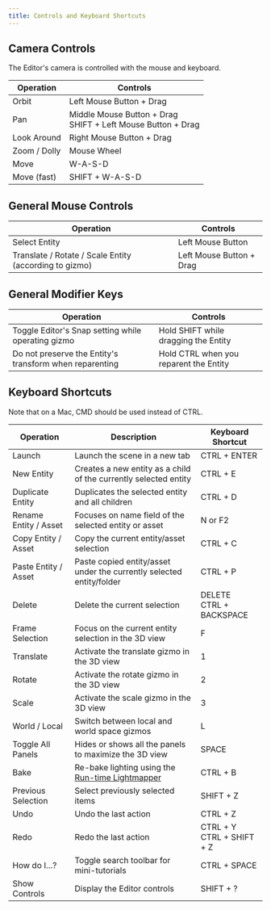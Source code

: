 ```yaml
---
title: Controls and Keyboard Shortcuts
---
```


## Camera Controls

The Editor's camera is controlled with the mouse and keyboard.

| Operation    | Controls                                                         |
| ------------ | ---------------------------------------------------------------- |
| Orbit        | Left Mouse Button + Drag                                         |
| Pan          | Middle Mouse Button + Drag<br />SHIFT + Left Mouse Button + Drag |
| Look Around  | Right Mouse Button + Drag                                        |
| Zoom / Dolly | Mouse Wheel                                                      |
| Move         | W-A-S-D                                                          |
| Move (fast)  | SHIFT + W-A-S-D                                                  |

## General Mouse Controls

| Operation                                              | Controls                  |
| ------------------------------------------------------ | ------------------------- |
| Select Entity                                          | Left Mouse Button         |
| Translate / Rotate / Scale Entity (according to gizmo) | Left Mouse Button + Drag  |

## General Modifier Keys

| Operation                                               | Controls                               |
| ------------------------------------------------------- | -------------------------------------- |
| Toggle Editor's Snap setting while operating gizmo      | Hold SHIFT while dragging the Entity   |
| Do not preserve the Entity's transform when reparenting | Hold CTRL when you reparent the Entity |

## Keyboard Shortcuts

Note that on a Mac, CMD should be used instead of CTRL.

| Operation             | Description                                                          | Keyboard Shortcut              |
| --------------------- | -------------------------------------------------------------------- | ------------------------------ |
| Launch                | Launch the scene in a new tab                                        | CTRL + ENTER                   |
| New Entity            | Creates a new entity as a child of the currently selected entity     | CTRL + E                       |
| Duplicate Entity      | Duplicates the selected entity and all children                      | CTRL + D                       |
| Rename Entity / Asset | Focuses on name field of the selected entity or asset                | N or F2                        |
| Copy Entity / Asset   | Copy the current entity/asset selection                              | CTRL + C                       |
| Paste Entity / Asset  | Paste copied entity/asset under the currently selected entity/folder | CTRL + P                       |
| Delete                | Delete the current selection                                         | DELETE<br />CTRL + BACKSPACE   |
| Frame Selection       | Focus on the current entity selection in the 3D view                 | F                              |
| Translate             | Activate the translate gizmo in the 3D view                          | 1                              |
| Rotate                | Activate the rotate gizmo in the 3D view                             | 2                              |
| Scale                 | Activate the scale gizmo in the 3D view                              | 3                              |
| World / Local         | Switch between local and world space gizmos                          | L                              |
| Toggle All Panels     | Hides or shows all the panels to maximize the 3D view                | SPACE                          |
| Bake                  | Re-bake lighting using the [Run-time Lightmapper][1]                 | CTRL + B                       |
| Previous Selection    | Select previously selected items                                     | SHIFT + Z                      |
| Undo                  | Undo the last action                                                 | CTRL + Z                       |
| Redo                  | Redo the last action                                                 | CTRL + Y<br />CTRL + SHIFT + Z |
| How do I...?          | Toggle search toolbar for mini-tutorials                             | CTRL + SPACE                   |
| Show Controls         | Display the Editor controls                                          | SHIFT + ?                      |

[1]: /user-manual/graphics/lighting/runtime-lightmaps
